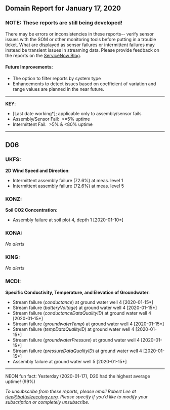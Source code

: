 ## Domain Report for January 17, 2020


### NOTE: These reports are still being developed!
There may be errors or inconsistencies in these reports-- verify sensor issues with the SOM or other monitoring tools before putting in a trouble ticket. What are displayed as sensor failures or intermittent failures may instead be transient issues in streaming data.
Please provide feedback on the reports on the [ServiceNow Blog](https://neon.service-now.com/community?id=community_blog&sys_id=9b4fbe8adbed734017ecf9041d9619be).

#### Future Improvements: 
 - The option to filter reports by system type 
 - Enhancements to detect issues based on coefficient of variation and range values are planned in the near future.

***

**KEY**:

 - [Last date working*]; applicable only to assembly/sensor fails
 - Assembly/Sensor Fail:&nbsp;&nbsp;<=5% uptime
 - Intermittent Fail:&nbsp;&nbsp;>5% & <80% uptime

***
## D06

### UKFS:

**2D Wind Speed and Direction**:
 - Intermittent assembly failure (72.6%) at meas. level 1
 - Intermittent assembly failure (72.6%) at meas. level 5

### KONZ:

**Soil CO2 Concentration**:
 - Assembly failure at soil plot 4, depth 1 [2020-01-10*]

### KONA:

_No alerts_

### KING:

_No alerts_

### MCDI:

**Specific Conductivity, Temperature, and Elevation of Groundwater**:
 - Stream failure (_conductance_) at ground water well 4 [2020-01-15*]
 - Stream failure (_batteryVoltage_) at ground water well 4 [2020-01-15*]
 - Stream failure (_conductanceDataQualityID_) at ground water well 4 [2020-01-15*]
 - Stream failure (_groundwaterTemp_) at ground water well 4 [2020-01-15*]
 - Stream failure (_tempDataQualityID_) at ground water well 4 [2020-01-15*]
 - Stream failure (_groundwaterPressure_) at ground water well 4 [2020-01-15*]
 - Stream failure (_pressureDataQualityID_) at ground water well 4 [2020-01-15*]
 - Assembly failure at ground water well 5 [2020-01-15*]

***
NEON fun fact: Yesterday (2020-01-17), D20 had the highest average uptime! (99%)

_To unsubscribe from these reports, please email Robert Lee at rlee@battelleecology.org. Please specify if you'd like to modify your subscription or completely unsubscribe._
